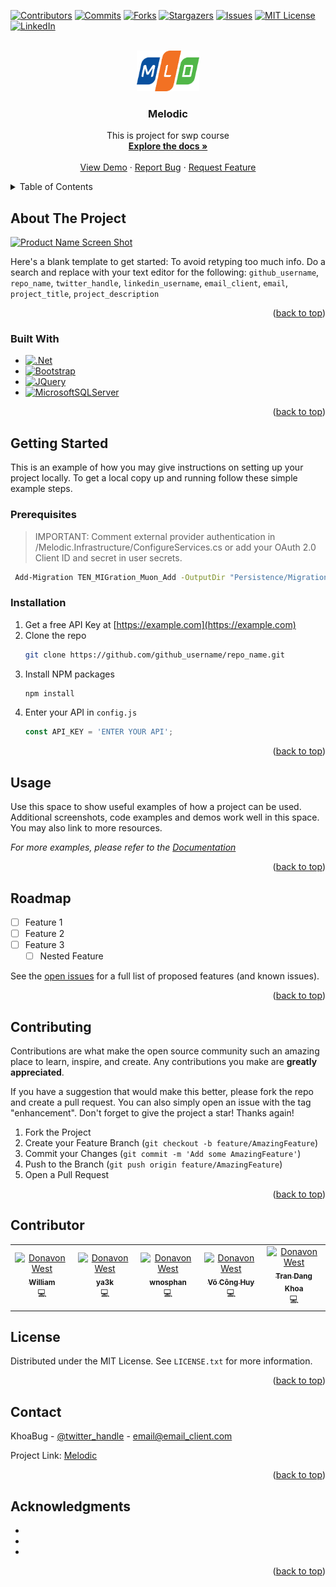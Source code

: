
<a name="readme-top"></a>


<!-- PROJECT SHIELDS -->
[![Contributors][contributors-shield]][contributors-url]
[![Commits][commits-shield]][commits-url]
[![Forks][forks-shield]][forks-url]
[![Stargazers][stars-shield]][stars-url]
[![Issues][issues-shield]][issues-url]
[![MIT License][license-shield]][license-url]
[![LinkedIn][linkedin-shield]][linkedin-url]


<!-- PROJECT LOGO -->
<br />
<div align="center">
  <a href="https://github.com/kh0abug/Melodic">
    <img src="https://github.com/kh0abug/Melodic/blob/master/Melodic.Web/wwwroot/images/logo.png" alt="Logo" width="100" height="65">
  </a>

<h3 align="center">Melodic</h3>

  <p align="center">
    This is project for swp course
    <br />
    <a href="https://github.com/kh0abug/Melodic"><strong>Explore the docs »</strong></a>
    <br />
    <br />
    <a href="https://github.com/kh0abug/Melodic">View Demo</a>
    ·
    <a href="https://github.com/kh0abug/Melodic">Report Bug</a>
    ·
    <a href="https://github.com/kh0abug/Melodic">Request Feature</a>
  </p>
</div>



<!-- TABLE OF CONTENTS -->
<details>
  <summary>Table of Contents</summary>
  <ol>
    <li>
      <a href="#about-the-project">About The Project</a>
      <ul>
        <li><a href="#built-with">Built With</a></li>
      </ul>
    </li>
    <li>
      <a href="#getting-started">Getting Started</a>
      <ul>
        <li><a href="#prerequisites">Prerequisites</a></li>
        <li><a href="#installation">Installation</a></li>
      </ul>
    </li>
    <li><a href="#usage">Usage</a></li>
    <li><a href="#roadmap">Roadmap</a></li>
    <li><a href="#contributing">Contributing</a></li>
    <li><a href="#license">License</a></li>
    <li><a href="#contact">Contact</a></li>
    <li><a href="#acknowledgments">Acknowledgments</a></li>
  </ol>
</details>



<!-- ABOUT THE PROJECT -->
## About The Project

[![Product Name Screen Shot][product-screenshot]](https://example.com)

Here's a blank template to get started: To avoid retyping too much info. Do a search and replace with your text editor for the following: `github_username`, `repo_name`, `twitter_handle`, `linkedin_username`, `email_client`, `email`, `project_title`, `project_description`

<p align="right">(<a href="#readme-top">back to top</a>)</p>



### Built With

* [![.Net][.net.com]][.net-url]
* [![Bootstrap][Bootstrap.com]][Bootstrap-url]
* [![JQuery][JQuery.com]][JQuery-url]
* [![MicrosoftSQLServer][mssql.com]][mssql-url]

<p align="right">(<a href="#readme-top">back to top</a>)</p>



<!-- GETTING STARTED -->
## Getting Started

This is an example of how you may give instructions on setting up your project locally.
To get a local copy up and running follow these simple example steps.

### Prerequisites

> IMPORTANT:
> Comment external provider authentication in /Melodic.Infrastructure/ConfigureServices.cs or add your OAuth 2.0 Client ID and secret in user secrets.
  ```sh
   Add-Migration TEN_MIGration_Muon_Add -OutputDir "Persistence/Migrations"
  ```

### Installation

1. Get a free API Key at [https://example.com](https://example.com)
2. Clone the repo
   ```sh
   git clone https://github.com/github_username/repo_name.git
   ```
3. Install NPM packages
   ```sh
   npm install
   ```
4. Enter your API in `config.js`
   ```js
   const API_KEY = 'ENTER YOUR API';
   ```

<p align="right">(<a href="#readme-top">back to top</a>)</p>



<!-- USAGE EXAMPLES -->
## Usage

Use this space to show useful examples of how a project can be used. Additional screenshots, code examples and demos work well in this space. You may also link to more resources.

_For more examples, please refer to the [Documentation](https://example.com)_

<p align="right">(<a href="#readme-top">back to top</a>)</p>



<!-- ROADMAP -->
## Roadmap

- [ ] Feature 1
- [ ] Feature 2
- [ ] Feature 3
    - [ ] Nested Feature

See the [open issues](https://github.com/github_username/repo_name/issues) for a full list of proposed features (and known issues).

<p align="right">(<a href="#readme-top">back to top</a>)</p>



<!-- CONTRIBUTING -->
## Contributing

Contributions are what make the open source community such an amazing place to learn, inspire, and create. Any contributions you make are **greatly appreciated**.

If you have a suggestion that would make this better, please fork the repo and create a pull request. You can also simply open an issue with the tag "enhancement".
Don't forget to give the project a star! Thanks again!

1. Fork the Project
2. Create your Feature Branch (`git checkout -b feature/AmazingFeature`)
3. Commit your Changes (`git commit -m 'Add some AmazingFeature'`)
4. Push to the Branch (`git push origin feature/AmazingFeature`)
5. Open a Pull Request

<p align="right">(<a href="#readme-top">back to top</a>)</p>

## Contributor

<table>
  <tr align="center">
    <td align="center"><a href="https://github.com/william-le1004"><img src="https://avatars.githubusercontent.com/u/87595769?v=4" width="100px;" alt="Donavon West"/><br /><sub><b>William</b></sub></a><br />💻</a></td>
    <td align="center"><a href="https://github.com/ya3k"><img src="https://avatars.githubusercontent.com/u/98958049?v=4"  width="100px;" alt="Donavon West"/><br /><sub><b>ya3k</b></sub></a><br />💻</a></td>
    <td align="center"><a href="https://github.com/wnosphan"><img src="https://avatars.githubusercontent.com/u/137595499?v=4" width="100px;" alt="Donavon West"/><br /><sub><b>wnosphan</b></sub></a><br />💻</a></td>
    <td align="center"><a href="https://github.com/dokkazy"><img src="https://avatars.githubusercontent.com/u/87236537?v=4" width="100px;" alt="Donavon West"/><br /><sub><b>Võ Công Huy</b></sub></a><br />💻</a></td>
    <td align="center"><a href="https://github.com/kh0abug"><img src="https://avatars.githubusercontent.com/u/134161378?v=4" width="100px;" alt="Donavon West"/><br /><sub><b>Tran Dang Khoa</b></sub></a><br />💻</a></td>
  </tr>
</table>


<!-- LICENSE -->
## License

Distributed under the MIT License. See `LICENSE.txt` for more information.

<p align="right">(<a href="#readme-top">back to top</a>)</p>



<!-- CONTACT -->
## Contact

KhoaBug - [@twitter_handle](https://twitter.com/twitter_handle) - email@email_client.com

Project Link: [Melodic](https://github.com/kh0abug/Melodic)

<p align="right">(<a href="#readme-top">back to top</a>)</p>



<!-- ACKNOWLEDGMENTS -->
## Acknowledgments

* []()
* []()
* []()

<p align="right">(<a href="#readme-top">back to top</a>)</p>



<!-- MARKDOWN LINKS & IMAGES -->
<!-- https://www.markdownguide.org/basic-syntax/#reference-style-links -->
[contributors-shield]: https://img.shields.io/github/contributors/kh0abug/Melodic.svg?style=for-the-badge
[contributors-url]: https://github.com/kh0abug/Melodic/graphs/contributors
[commits-shield]: https://img.shields.io/github/commit-activity/w/kh0abug/Melodic?style=for-the-badge&labelColor=000000
[commits-url]: https://github.com/kh0abug/Melodic/graphs/commit-activity
[forks-shield]: https://img.shields.io/github/forks/kh0abug/Melodic.svg?style=for-the-badge
[forks-url]: https://github.com/kh0abug/Melodic/network/members
[stars-shield]: https://img.shields.io/github/stars/kh0abug/Melodic.svg?style=for-the-badge
[stars-url]: https://github.com/kh0abug/Melodic/stargazers
[issues-shield]: https://img.shields.io/github/issues/kh0abug/Melodic.svg?style=for-the-badge
[issues-url]: https://github.com/kh0abug/Melodic/issues
[license-shield]: https://img.shields.io/github/license/kh0abug/Melodic.svg?style=for-the-badge
[license-url]: https://github.com/kh0abug/Melodic/blob/master/LICENSE.txt
[linkedin-shield]: https://img.shields.io/badge/-LinkedIn-black.svg?style=for-the-badge&logo=linkedin&colorB=555
[linkedin-url]: https://www.linkedin.com/in/%C4%91%C4%83ng-khoa-tr%E1%BA%A7n-973805286/
[product-screenshot]: images/screenshot.png
[Bootstrap.com]: https://img.shields.io/badge/Bootstrap-563D7C?style=for-the-badge&logo=bootstrap&logoColor=white
[Bootstrap-url]: https://getbootstrap.com
[JQuery.com]: https://img.shields.io/badge/jQuery-0769AD?style=for-the-badge&logo=jquery&logoColor=white
[JQuery-url]: https://jquery.com 
[.net-url]: https://dotnet.microsoft.com/en-us/
[mssql-url]: https://www.microsoft.com/en-us/sql-server/sql-server-downloads
[mssql.com]: https://img.shields.io/badge/Microsoft%20SQL%20Server-CC2927?style=for-the-badge&logo=microsoft%20sql%20server&logoColor=white
[.net.com]: https://img.shields.io/badge/.NET-5C2D91?style=for-the-badge&logo=.net&logoColor=white
